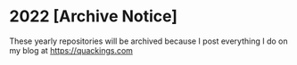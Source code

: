 # 2022 \[Archive Notice]
These yearly repositories will be archived because I post everything I do on my blog at https://quackings.com
